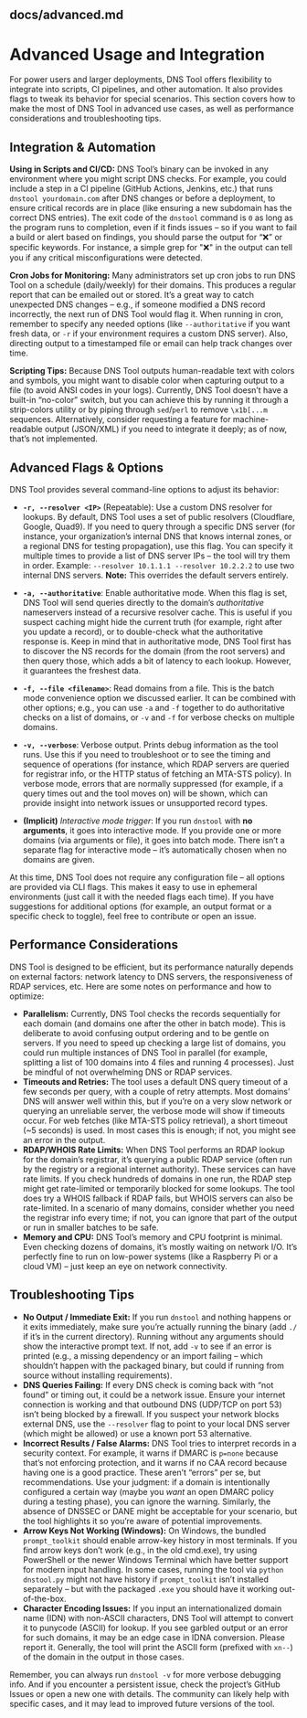 ## docs/advanced.md

# Advanced Usage and Integration

For power users and larger deployments, DNS Tool offers flexibility to integrate into scripts, CI pipelines, and other automation. It also provides flags to tweak its behavior for special scenarios. This section covers how to make the most of DNS Tool in advanced use cases, as well as performance considerations and troubleshooting tips.

## Integration & Automation

**Using in Scripts and CI/CD:** DNS Tool’s binary can be invoked in any environment where you might script DNS checks. For example, you could include a step in a CI pipeline (GitHub Actions, Jenkins, etc.) that runs `dnstool yourdomain.com` after DNS changes or before a deployment, to ensure critical records are in place (like ensuring a new subdomain has the correct DNS entries). The exit code of the `dnstool` command is `0` as long as the program runs to completion, even if it finds issues – so if you want to fail a build or alert based on findings, you should parse the output for “❌” or specific keywords. For instance, a simple grep for "❌" in the output can tell you if any critical misconfigurations were detected.

**Cron Jobs for Monitoring:** Many administrators set up cron jobs to run DNS Tool on a schedule (daily/weekly) for their domains. This produces a regular report that can be emailed out or stored. It’s a great way to catch unexpected DNS changes – e.g., if someone modified a DNS record incorrectly, the next run of DNS Tool would flag it. When running in cron, remember to specify any needed options (like `--authoritative` if you want fresh data, or `-r` if your environment requires a custom DNS server). Also, directing output to a timestamped file or email can help track changes over time.

**Scripting Tips:** Because DNS Tool outputs human-readable text with colors and symbols, you might want to disable color when capturing output to a file (to avoid ANSI codes in your logs). Currently, DNS Tool doesn’t have a built-in “no-color” switch, but you can achieve this by running it through a strip-colors utility or by piping through `sed`/`perl` to remove `\x1b[...m` sequences. Alternatively, consider requesting a feature for machine-readable output (JSON/XML) if you need to integrate it deeply; as of now, that’s not implemented.

## Advanced Flags & Options

DNS Tool provides several command-line options to adjust its behavior:

* **`-r, --resolver <IP>`** (Repeatable): Use a custom DNS resolver for lookups. By default, DNS Tool uses a set of public resolvers (Cloudflare, Google, Quad9). If you need to query through a specific DNS server (for instance, your organization’s internal DNS that knows internal zones, or a regional DNS for testing propagation), use this flag. You can specify it multiple times to provide a list of DNS server IPs – the tool will try them in order. Example: `--resolver 10.1.1.1 --resolver 10.2.2.2` to use two internal DNS servers. **Note:** This overrides the default servers entirely.

* **`-a, --authoritative`**: Enable authoritative mode. When this flag is set, DNS Tool will send queries directly to the domain’s *authoritative* nameservers instead of a recursive resolver cache. This is useful if you suspect caching might hide the current truth (for example, right after you update a record), or to double-check what the authoritative response is. Keep in mind that in authoritative mode, DNS Tool first has to discover the NS records for the domain (from the root servers) and then query those, which adds a bit of latency to each lookup. However, it guarantees the freshest data.

* **`-f, --file <filename>`**: Read domains from a file. This is the batch mode convenience option we discussed earlier. It can be combined with other options; e.g., you can use `-a` and `-f` together to do authoritative checks on a list of domains, or `-v` and `-f` for verbose checks on multiple domains.

* **`-v, --verbose`**: Verbose output. Prints debug information as the tool runs. Use this if you need to troubleshoot or to see the timing and sequence of operations (for instance, which RDAP servers are queried for registrar info, or the HTTP status of fetching an MTA-STS policy). In verbose mode, errors that are normally suppressed (for example, if a query times out and the tool moves on) will be shown, which can provide insight into network issues or unsupported record types.

* **(Implicit)** *Interactive mode trigger*: If you run `dnstool` with **no arguments**, it goes into interactive mode. If you provide one or more domains (via arguments or file), it goes into batch mode. There isn’t a separate flag for interactive mode – it’s automatically chosen when no domains are given.

At this time, DNS Tool does not require any configuration file – all options are provided via CLI flags. This makes it easy to use in ephemeral environments (just call it with the needed flags each time). If you have suggestions for additional options (for example, an output format or a specific check to toggle), feel free to contribute or open an issue.

## Performance Considerations

DNS Tool is designed to be efficient, but its performance naturally depends on external factors: network latency to DNS servers, the responsiveness of RDAP services, etc. Here are some notes on performance and how to optimize:

* **Parallelism:** Currently, DNS Tool checks the records sequentially for each domain (and domains one after the other in batch mode). This is deliberate to avoid confusing output ordering and to be gentle on servers. If you need to speed up checking a large list of domains, you could run multiple instances of DNS Tool in parallel (for example, splitting a list of 100 domains into 4 files and running 4 processes). Just be mindful of not overwhelming DNS or RDAP services.
* **Timeouts and Retries:** The tool uses a default DNS query timeout of a few seconds per query, with a couple of retry attempts. Most domains’ DNS will answer well within this, but if you’re on a very slow network or querying an unreliable server, the verbose mode will show if timeouts occur. For web fetches (like MTA-STS policy retrieval), a short timeout (\~5 seconds) is used. In most cases this is enough; if not, you might see an error in the output.
* **RDAP/WHOIS Rate Limits:** When DNS Tool performs an RDAP lookup for the domain’s registrar, it’s querying a public RDAP service (often run by the registry or a regional internet authority). These services can have rate limits. If you check hundreds of domains in one run, the RDAP step might get rate-limited or temporarily blocked for some lookups. The tool does try a WHOIS fallback if RDAP fails, but WHOIS servers can also be rate-limited. In a scenario of many domains, consider whether you need the registrar info every time; if not, you can ignore that part of the output or run in smaller batches to be safe.
* **Memory and CPU:** DNS Tool’s memory and CPU footprint is minimal. Even checking dozens of domains, it’s mostly waiting on network I/O. It’s perfectly fine to run on low-power systems (like a Raspberry Pi or a cloud VM) – just keep an eye on network connectivity.

## Troubleshooting Tips

* **No Output / Immediate Exit:** If you run `dnstool` and nothing happens or it exits immediately, make sure you’re actually running the binary (add `./` if it’s in the current directory). Running without any arguments should show the interactive prompt text. If not, add `-v` to see if an error is printed (e.g., a missing dependency or an import failing – which shouldn’t happen with the packaged binary, but could if running from source without installing requirements).
* **DNS Queries Failing:** If every DNS check is coming back with “not found” or timing out, it could be a network issue. Ensure your internet connection is working and that outbound DNS (UDP/TCP on port 53) isn’t being blocked by a firewall. If you suspect your network blocks external DNS, use the `--resolver` flag to point to your local DNS server (which might be allowed) or use a known port 53 alternative.
* **Incorrect Results / False Alarms:** DNS Tool tries to interpret records in a security context. For example, it warns if DMARC is `p=none` because that’s not enforcing protection, and it warns if no CAA record because having one is a good practice. These aren’t “errors” per se, but recommendations. Use your judgment: if a domain is intentionally configured a certain way (maybe you *want* an open DMARC policy during a testing phase), you can ignore the warning. Similarly, the absence of DNSSEC or DANE might be acceptable for your scenario, but the tool highlights it so you’re aware of potential improvements.
* **Arrow Keys Not Working (Windows):** On Windows, the bundled `prompt_toolkit` should enable arrow-key history in most terminals. If you find arrow keys don’t work (e.g., in the old cmd.exe), try using PowerShell or the newer Windows Terminal which have better support for modern input handling. In some cases, running the tool via `python dnstool.py` might not have history if `prompt_toolkit` isn’t installed separately – but with the packaged `.exe` you should have it working out-of-the-box.
* **Character Encoding Issues:** If you input an internationalized domain name (IDN) with non-ASCII characters, DNS Tool will attempt to convert it to punycode (ASCII) for lookup. If you see garbled output or an error for such domains, it may be an edge case in IDNA conversion. Please report it. Generally, the tool will print the ASCII form (prefixed with `xn--`) of the domain in the output in those cases.

Remember, you can always run `dnstool -v` for more verbose debugging info. And if you encounter a persistent issue, check the project’s GitHub Issues or open a new one with details. The community can likely help with specific cases, and it may lead to improved future versions of the tool.

